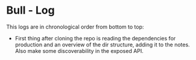 # Bull - Log

This logs are in chronological order from bottom to top:

- First thing after cloning the repo is reading the dependencies for production and an overview of the dir structure, adding it to the notes. Also make some discoverability in the exposed API.
